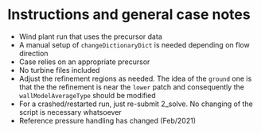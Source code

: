 # Instructions and general case notes

- Wind plant run that uses the precursor data
- A manual setup of `changeDictionaryDict` is needed depending on flow direction
- Case relies on an appropriate precursor
- No turbine files included
- Adjust the refinement regions as needed. The idea of the `ground` one is that the the refinement is near the `lower` patch and consequently the `wallModelAverageType` should be modified
- For a crashed/restarted run, just re-submit 2_solve. No changing of the script is necessary whatsoever
- Reference pressure handling has changed (Feb/2021)
